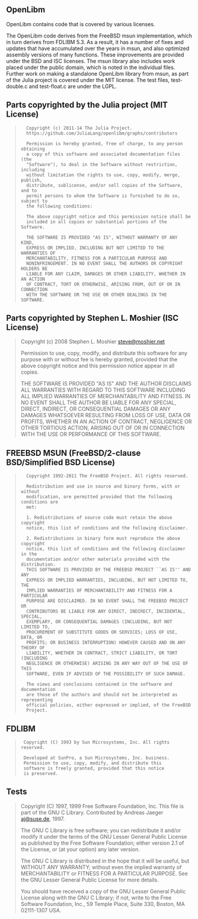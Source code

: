 ## OpenLibm

OpenLibm contains code that is covered by various licenses.

The OpenLibm code derives from the FreeBSD msun implementation, which
in turn derives from FDLIBM 5.3. As a result, it has a number of fixes
and updates that have accumulated over the years in msun, and also
optimized assembly versions of many functions. These improvements are
provided under the BSD and ISC licenses. The msun library also
includes work placed under the public domain, which is noted in the
individual files. Further work on making a standalone OpenLibm library
from msun, as part of the Julia project is covered under the MIT
license. The test files, test-double.c and test-float.c are under the
LGPL.

## Parts copyrighted by the Julia project (MIT License)

>       Copyright (c) 2011-14 The Julia Project.
>       https://github.com/JuliaLang/openlibm/graphs/contributors
>
>       Permission is hereby granted, free of charge, to any person obtaining
>       a copy of this software and associated documentation files (the
>       "Software"), to deal in the Software without restriction, including
>       without limitation the rights to use, copy, modify, merge, publish,
>       distribute, sublicense, and/or sell copies of the Software, and to
>       permit persons to whom the Software is furnished to do so, subject to
>       the following conditions:
>
>       The above copyright notice and this permission notice shall be
>       included in all copies or substantial portions of the Software.
>
>       THE SOFTWARE IS PROVIDED "AS IS", WITHOUT WARRANTY OF ANY KIND,
>       EXPRESS OR IMPLIED, INCLUDING BUT NOT LIMITED TO THE WARRANTIES OF
>       MERCHANTABILITY, FITNESS FOR A PARTICULAR PURPOSE AND
>       NONINFRINGEMENT. IN NO EVENT SHALL THE AUTHORS OR COPYRIGHT HOLDERS BE
>       LIABLE FOR ANY CLAIM, DAMAGES OR OTHER LIABILITY, WHETHER IN AN ACTION
>       OF CONTRACT, TORT OR OTHERWISE, ARISING FROM, OUT OF OR IN CONNECTION
>       WITH THE SOFTWARE OR THE USE OR OTHER DEALINGS IN THE SOFTWARE.

## Parts copyrighted by Stephen L. Moshier (ISC License)

> Copyright (c) 2008 Stephen L. Moshier <steve@moshier.net>
>
> Permission to use, copy, modify, and distribute this software for any
> purpose with or without fee is hereby granted, provided that the above
> copyright notice and this permission notice appear in all copies.
>
> THE SOFTWARE IS PROVIDED "AS IS" AND THE AUTHOR DISCLAIMS ALL WARRANTIES
> WITH REGARD TO THIS SOFTWARE INCLUDING ALL IMPLIED WARRANTIES OF
> MERCHANTABILITY AND FITNESS. IN NO EVENT SHALL THE AUTHOR BE LIABLE FOR
> ANY SPECIAL, DIRECT, INDIRECT, OR CONSEQUENTIAL DAMAGES OR ANY DAMAGES
> WHATSOEVER RESULTING FROM LOSS OF USE, DATA OR PROFITS, WHETHER IN AN
> ACTION OF CONTRACT, NEGLIGENCE OR OTHER TORTIOUS ACTION, ARISING OUT OF
> OR IN CONNECTION WITH THE USE OR PERFORMANCE OF THIS SOFTWARE.

## FREEBSD MSUN (FreeBSD/2-clause BSD/Simplified BSD License)

>       Copyright 1992-2011 The FreeBSD Project. All rights reserved.
>
>       Redistribution and use in source and binary forms, with or without
>       modification, are permitted provided that the following conditions are
>       met:
>
>       1. Redistributions of source code must retain the above copyright
>       notice, this list of conditions and the following disclaimer.
>
>       2. Redistributions in binary form must reproduce the above copyright
>       notice, this list of conditions and the following disclaimer in the
>       documentation and/or other materials provided with the distribution.
>       THIS SOFTWARE IS PROVIDED BY THE FREEBSD PROJECT ``AS IS'' AND ANY
>       EXPRESS OR IMPLIED WARRANTIES, INCLUDING, BUT NOT LIMITED TO, THE
>       IMPLIED WARRANTIES OF MERCHANTABILITY AND FITNESS FOR A PARTICULAR
>       PURPOSE ARE DISCLAIMED. IN NO EVENT SHALL THE FREEBSD PROJECT OR
>       CONTRIBUTORS BE LIABLE FOR ANY DIRECT, INDIRECT, INCIDENTAL, SPECIAL,
>       EXEMPLARY, OR CONSEQUENTIAL DAMAGES (INCLUDING, BUT NOT LIMITED TO,
>       PROCUREMENT OF SUBSTITUTE GOODS OR SERVICES; LOSS OF USE, DATA, OR
>       PROFITS; OR BUSINESS INTERRUPTION) HOWEVER CAUSED AND ON ANY THEORY OF
>       LIABILITY, WHETHER IN CONTRACT, STRICT LIABILITY, OR TORT (INCLUDING
>       NEGLIGENCE OR OTHERWISE) ARISING IN ANY WAY OUT OF THE USE OF THIS
>       SOFTWARE, EVEN IF ADVISED OF THE POSSIBILITY OF SUCH DAMAGE.
>
>       The views and conclusions contained in the software and documentation
>       are those of the authors and should not be interpreted as representing
>       official policies, either expressed or implied, of the FreeBSD
>       Project.

## FDLIBM

>      Copyright (C) 1993 by Sun Microsystems, Inc. All rights reserved.
>
>      Developed at SunPro, a Sun Microsystems, Inc. business.
>      Permission to use, copy, modify, and distribute this
>      software is freely granted, provided that this notice
>      is preserved.

## Tests

>   Copyright (C) 1997, 1999 Free Software Foundation, Inc.
>   This file is part of the GNU C Library.
>   Contributed by Andreas Jaeger <aj@suse.de>, 1997.
>
>   The GNU C Library is free software; you can redistribute it and/or
>   modify it under the terms of the GNU Lesser General Public
>   License as published by the Free Software Foundation; either
>   version 2.1 of the License, or (at your option) any later version.
>
>   The GNU C Library is distributed in the hope that it will be useful,
>   but WITHOUT ANY WARRANTY; without even the implied warranty of
>   MERCHANTABILITY or FITNESS FOR A PARTICULAR PURPOSE.  See the GNU
>   Lesser General Public License for more details.
>
>   You should have received a copy of the GNU Lesser General Public
>   License along with the GNU C Library; if not, write to the Free
>   Software Foundation, Inc., 59 Temple Place, Suite 330, Boston, MA
>   02111-1307 USA.
